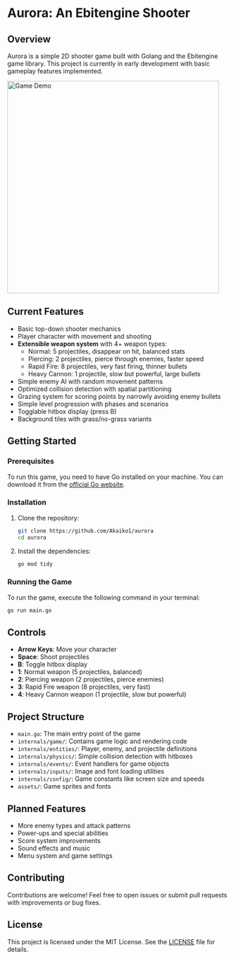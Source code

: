 # Aurora: An Ebitengine Shooter

## Overview

Aurora is a simple 2D shooter game built with Golang and the Ebitengine game library. This project is currently in early development with basic gameplay features implemented.

<img src="assets/demo.gif" alt="Game Demo" width="480"/>

## Current Features

- Basic top-down shooter mechanics
- Player character with movement and shooting
- **Extensible weapon system** with 4+ weapon types:
  - Normal: 5 projectiles, disappear on hit, balanced stats
  - Piercing: 2 projectiles, pierce through enemies, faster speed
  - Rapid Fire: 8 projectiles, very fast firing, thinner bullets
  - Heavy Cannon: 1 projectile, slow but powerful, large bullets
- Simple enemy AI with random movement patterns
- Optimized collision detection with spatial partitioning
- Grazing system for scoring points by narrowly avoiding enemy bullets
- Simple level progression with phases and scenarios
- Togglable hitbox display (press B)
- Background tiles with grass/no-grass variants

## Getting Started

### Prerequisites

To run this game, you need to have Go installed on your machine. You can download it from the [official Go website](https://golang.org/dl/).

### Installation

1. Clone the repository:

    ```sh
    git clone https://github.com/Akaiko1/aurora
    cd aurora
    ```

2. Install the dependencies:

    ```sh
    go mod tidy
    ```

### Running the Game

To run the game, execute the following command in your terminal:

```sh
go run main.go
```

## Controls

- **Arrow Keys**: Move your character
- **Space**: Shoot projectiles
- **B**: Toggle hitbox display
- **1**: Normal weapon (5 projectiles, balanced)
- **2**: Piercing weapon (2 projectiles, pierce enemies)
- **3**: Rapid Fire weapon (8 projectiles, very fast)
- **4**: Heavy Cannon weapon (1 projectile, slow but powerful)

## Project Structure

- `main.go`: The main entry point of the game
- `internals/game/`: Contains game logic and rendering code
- `internals/entities/`: Player, enemy, and projectile definitions
- `internals/physics/`: Simple collision detection with hitboxes
- `internals/events/`: Event handlers for game objects
- `internals/inputs/`: Image and font loading utilities
- `internals/config/`: Game constants like screen size and speeds
- `assets/`: Game sprites and fonts

## Planned Features

- More enemy types and attack patterns
- Power-ups and special abilities
- Score system improvements
- Sound effects and music
- Menu system and game settings

## Contributing

Contributions are welcome! Feel free to open issues or submit pull requests with improvements or bug fixes.

## License

This project is licensed under the MIT License. See the [LICENSE](LICENSE) file for details.
